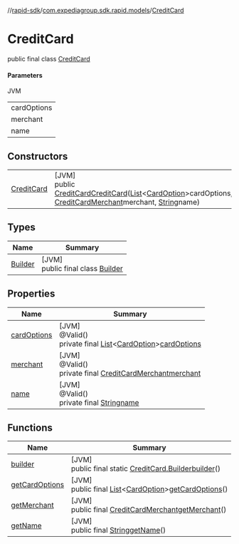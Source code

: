 //[rapid-sdk](../../../index.md)/[com.expediagroup.sdk.rapid.models](../index.md)/[CreditCard](index.md)

# CreditCard

public final class [CreditCard](index.md)

#### Parameters

JVM

| |
|---|
| cardOptions |
| merchant |
| name | Display name of payment option. |

## Constructors

| | |
|---|---|
| [CreditCard](-credit-card.md) | [JVM]<br>public [CreditCard](index.md)[CreditCard](-credit-card.md)([List](https://docs.oracle.com/javase/8/docs/api/java/util/List.html)&lt;[CardOption](../-card-option/index.md)&gt;cardOptions, [CreditCardMerchant](../-credit-card-merchant/index.md)merchant, [String](https://docs.oracle.com/javase/8/docs/api/java/lang/String.html)name) |

## Types

| Name | Summary |
|---|---|
| [Builder](-builder/index.md) | [JVM]<br>public final class [Builder](-builder/index.md) |

## Properties

| Name | Summary |
|---|---|
| [cardOptions](index.md#-1516713524%2FProperties%2F700308213) | [JVM]<br>@Valid()<br>private final [List](https://docs.oracle.com/javase/8/docs/api/java/util/List.html)&lt;[CardOption](../-card-option/index.md)&gt;[cardOptions](index.md#-1516713524%2FProperties%2F700308213) |
| [merchant](index.md#2102848600%2FProperties%2F700308213) | [JVM]<br>@Valid()<br>private final [CreditCardMerchant](../-credit-card-merchant/index.md)[merchant](index.md#2102848600%2FProperties%2F700308213) |
| [name](index.md#-562317707%2FProperties%2F700308213) | [JVM]<br>@Valid()<br>private final [String](https://docs.oracle.com/javase/8/docs/api/java/lang/String.html)[name](index.md#-562317707%2FProperties%2F700308213) |

## Functions

| Name | Summary |
|---|---|
| [builder](builder.md) | [JVM]<br>public final static [CreditCard.Builder](-builder/index.md)[builder](builder.md)() |
| [getCardOptions](get-card-options.md) | [JVM]<br>public final [List](https://docs.oracle.com/javase/8/docs/api/java/util/List.html)&lt;[CardOption](../-card-option/index.md)&gt;[getCardOptions](get-card-options.md)() |
| [getMerchant](get-merchant.md) | [JVM]<br>public final [CreditCardMerchant](../-credit-card-merchant/index.md)[getMerchant](get-merchant.md)() |
| [getName](get-name.md) | [JVM]<br>public final [String](https://docs.oracle.com/javase/8/docs/api/java/lang/String.html)[getName](get-name.md)() |
